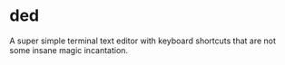 # ded

 A super simple terminal text editor with keyboard shortcuts that are not some insane magic incantation.
 
